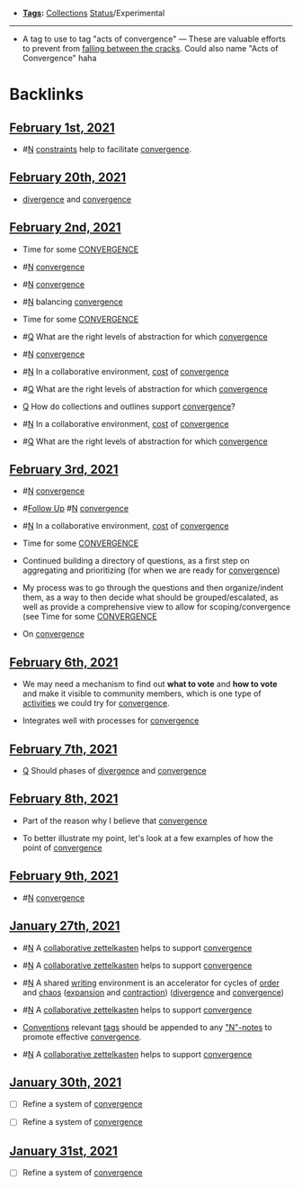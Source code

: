 - **[Tags](<Tags.md>):** [Collections](<Collections.md>) [Status](<Status.md>)/Experimental
- ---
- A tag to use to tag "acts of convergence" — These are valuable efforts to prevent from [falling between the cracks](<falling between the cracks.md>). Could also name "Acts of Convergence" haha 

# Backlinks
## [February 1st, 2021](<February 1st, 2021.md>)
- #[N](<N.md>) [constraints](<constraints.md>) help to facilitate [convergence](<convergence.md>).

## [February 20th, 2021](<February 20th, 2021.md>)
- [divergence](<divergence.md>) and [convergence](<convergence.md>)

## [February 2nd, 2021](<February 2nd, 2021.md>)
- Time for some [CONVERGENCE]([convergence](<convergence.md>))

- #[N](<N.md>) [convergence](<convergence.md>)

- #[N](<N.md>) [convergence](<convergence.md>)

- #[N](<N.md>) balancing [convergence](<convergence.md>)

- Time for some [CONVERGENCE]([convergence](<convergence.md>))

- #[Q](<Q.md>) What are the right levels of abstraction for which [convergence](<convergence.md>)

- #[N](<N.md>) [convergence](<convergence.md>)

- #[N](<N.md>) In a collaborative environment, [cost](<cost.md>) of [convergence](<convergence.md>)

- #[Q](<Q.md>) What are the right levels of abstraction for which [convergence](<convergence.md>)

- [Q](<Q.md>) How do collections and outlines support [convergence](<convergence.md>)?

- #[N](<N.md>) In a collaborative environment, [cost](<cost.md>) of [convergence](<convergence.md>)

- #[Q](<Q.md>) What are the right levels of abstraction for which [convergence](<convergence.md>)

## [February 3rd, 2021](<February 3rd, 2021.md>)
- #[N](<N.md>) [convergence](<convergence.md>)

- #[Follow Up](<Follow Up.md>) #[N](<N.md>) [convergence](<convergence.md>)

- #[N](<N.md>) In a collaborative environment, [cost](<cost.md>) of [convergence](<convergence.md>)

- Time for some [CONVERGENCE]([convergence](<convergence.md>))

- Continued building a directory of questions, as a first step on aggregating and prioritizing (for when we are ready for [convergence](<convergence.md>))

- My process was to go through the questions and then organize/indent them, as a way to then decide what should be grouped/escalated, as well as provide a comprehensive view to allow for scoping/convergence (see Time for some [CONVERGENCE]([convergence](<convergence.md>))

- On [convergence](<convergence.md>)

## [February 6th, 2021](<February 6th, 2021.md>)
- We may need a mechanism to find out **what to vote** and **how to vote** and make it visible to community members, which is one type of [activities](<activities.md>) we could try for [convergence](<convergence.md>).

- Integrates well with processes for [convergence](<convergence.md>)

## [February 7th, 2021](<February 7th, 2021.md>)
- [Q](<Q.md>) Should phases of [divergence](<divergence.md>) and [convergence](<convergence.md>)

## [February 8th, 2021](<February 8th, 2021.md>)
- Part of the reason why I believe that [convergence](<convergence.md>)

- To better illustrate my point, let's look at a few examples of how the point of [convergence](<convergence.md>)

## [February 9th, 2021](<February 9th, 2021.md>)
- #[N](<N.md>) [convergence](<convergence.md>)

## [January 27th, 2021](<January 27th, 2021.md>)
- #[N](<N.md>) A [collaborative zettelkasten](<collaborative zettelkasten.md>) helps to support [convergence](<convergence.md>)

- #[N](<N.md>) A [collaborative zettelkasten](<collaborative zettelkasten.md>) helps to support [convergence](<convergence.md>)

- #[N](<N.md>)  A shared [writing](<writing.md>) environment is an accelerator for cycles of [order](<order.md>) and [chaos](<chaos.md>) ([expansion](<expansion.md>) and [contraction](<contraction.md>)) ([divergence](<divergence.md>) and [convergence](<convergence.md>))

- #[N](<N.md>) A [collaborative zettelkasten](<collaborative zettelkasten.md>) helps to support [convergence](<convergence.md>)

- [Conventions](<Conventions.md>) relevant [tags](<tags.md>) should be appended to any ["N"-notes](<"N"-notes.md>) to promote effective [convergence](<convergence.md>).

- #[N](<N.md>) A [collaborative zettelkasten](<collaborative zettelkasten.md>) helps to support [convergence](<convergence.md>)

## [January 30th, 2021](<January 30th, 2021.md>)
- [ ] Refine a system of [convergence](<convergence.md>)

- [ ] Refine a system of [convergence](<convergence.md>)

## [January 31st, 2021](<January 31st, 2021.md>)
- [ ] Refine a system of [convergence](<convergence.md>)

